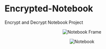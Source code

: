 # Encrypted-Notebook
Encrypt and Decrypt Notebook Project
<div align="center">

![Notebook Frame](https://github.com/user-attachments/assets/f9f87478-fb03-49d5-b79a-32ec78ca66f3)

![Notebook](https://github.com/user-attachments/assets/856aedd7-b1b5-48b9-8c52-0037860bca8a)

</div>
